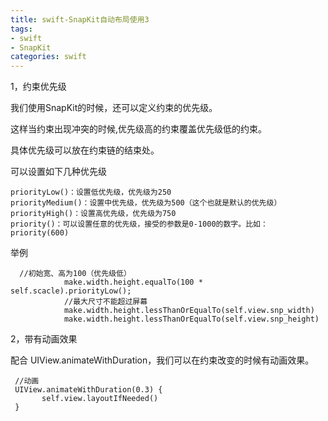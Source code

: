 ```yaml
---
title: swift-SnapKit自动布局使用3
tags: 
- swift 
- SnapKit
categories: swift
---
```


1，约束优先级

我们使用SnapKit的时候，还可以定义约束的优先级。

这样当约束出现冲突的时候,优先级高的约束覆盖优先级低的约束。

具体优先级可以放在约束链的结束处。

可以设置如下几种优先级

```
priorityLow()：设置低优先级，优先级为250
priorityMedium()：设置中优先级，优先级为500（这个也就是默认的优先级）
priorityHigh()：设置高优先级，优先级为750
priority()：可以设置任意的优先级，接受的参数是0-1000的数字。比如：priority(600)
```

举例

```
  //初始宽、高为100（优先级低）
            make.width.height.equalTo(100 * self.scacle).priorityLow();
            //最大尺寸不能超过屏幕
            make.width.height.lessThanOrEqualTo(self.view.snp_width)
            make.width.height.lessThanOrEqualTo(self.view.snp_height)

```


2，带有动画效果

配合 UIView.animateWithDuration，我们可以在约束改变的时候有动画效果。 

```
 //动画
 UIView.animateWithDuration(0.3) {
       self.view.layoutIfNeeded()
 }
```

